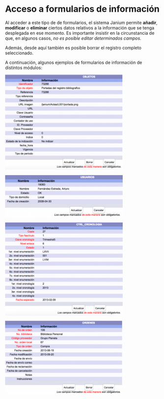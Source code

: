 # Acceso a formularios de información

Al acceder a este tipo de de formularios, el sistema Janium permite
**añadir**, **modificar** o **eliminar** ciertos datos relativos a la
información que se tenga desplegada en ese momento. Es importante
insistir en la circunstancia de que, en algunos casos, _no es posible editar determinados campos_.

Además, desde aquí también es posible borrar el registro completo
seleccionado.

A continuación, algunos ejemplos de formularios de información de
distintos módulos:

[<img src="Formularios1-300x244.png" alt="Formularios1"  width="382" height="310">](Formularios1.png)

[<img src="Formularios2-300x109.png" alt="Formularios2"  width="383" height="139">](Formularios2.png)

[<img src="Formularios3-300x238.png" alt="Formularios3" width="383" height="304">](Formularios3.png)

[<img src="Formularios4-300x189.png" alt="Formularios4"  width="381" height="240">](Formularios4.png)

